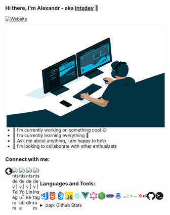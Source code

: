 ### Hi there, I'm Alexandr - aka [intsdev][website] 👋

[![Website](https://img.shields.io/website?label=My%20Portfolio&style=for-the-badge&url=https%3A%2F%2Fintsdev.github.io)](https://intsdev.github.io)

<img align="right" alt="GIF" src="https://github.com/intsdev/intsdev/blob/master/code.gif?raw=true" width="500" height="320" />

- 🔭 I’m currently working on something cool 😉
- 🌱 I’m currently learning everything 🤣
- 💬 Ask me about anything, I am happy to help
- 👯 I’m looking to collaborate with other enthusiasts

### Connect with me:

[<img align="left" alt="intsdev.github.io" width="22px" src="https://raw.githubusercontent.com/iconic/open-iconic/master/svg/globe.svg" />][website]
[<img align="left" alt="intsdev | Telegram" width="22px" src="https://cdn.jsdelivr.net/npm/simple-icons@v3/icons/telegram.svg" />][telegram]
[<img align="left" alt="intsdev | YouTube" width="22px" src="https://cdn.jsdelivr.net/npm/simple-icons@v3/icons/youtube.svg" />][youtube]
[<img align="left" alt="intsdev | LinkedIn" width="22px" src="https://cdn.jsdelivr.net/npm/simple-icons@v3/icons/linkedin.svg" />][linkedin]
[<img align="left" alt="intsdev | Instagram" width="22px" src="https://cdn.jsdelivr.net/npm/simple-icons@v3/icons/instagram.svg" />][instagram]

<br />

### Languages and Tools:

<img align="left" alt="Visual Studio Code" width="26px" src="https://raw.githubusercontent.com/github/explore/80688e429a7d4ef2fca1e82350fe8e3517d3494d/topics/visual-studio-code/visual-studio-code.png" />
<img align="left" alt="HTML5" width="26px" src="https://raw.githubusercontent.com/github/explore/80688e429a7d4ef2fca1e82350fe8e3517d3494d/topics/html/html.png" />
<img align="left" alt="CSS3" width="26px" src="https://raw.githubusercontent.com/github/explore/80688e429a7d4ef2fca1e82350fe8e3517d3494d/topics/css/css.png" />
<img align="left" alt="JavaScript" width="26px" src="https://raw.githubusercontent.com/github/explore/80688e429a7d4ef2fca1e82350fe8e3517d3494d/topics/javascript/javascript.png" />
<img align="left" alt="React" width="26px" src="https://raw.githubusercontent.com/github/explore/80688e429a7d4ef2fca1e82350fe8e3517d3494d/topics/react/react.png" />
<img align="left" alt="Vue.js" width="26px" src="https://raw.githubusercontent.com/github/explore/80688e429a7d4ef2fca1e82350fe8e3517d3494d/topics/vue/vue.png" />
<img align="left" alt="GraphQL" width="26px" src="https://raw.githubusercontent.com/github/explore/80688e429a7d4ef2fca1e82350fe8e3517d3494d/topics/graphql/graphql.png" />
<img align="left" alt="Node.js" width="26px" src="https://raw.githubusercontent.com/github/explore/80688e429a7d4ef2fca1e82350fe8e3517d3494d/topics/nodejs/nodejs.png" />
<img align="left" alt="PHP" width="26px" src="https://raw.githubusercontent.com/github/explore/80688e429a7d4ef2fca1e82350fe8e3517d3494d/topics/php/php.png" />
<img align="left" alt="SQL" width="26px" src="https://raw.githubusercontent.com/github/explore/80688e429a7d4ef2fca1e82350fe8e3517d3494d/topics/sql/sql.png" />
<img align="left" alt="MySQL" width="26px" src="https://raw.githubusercontent.com/github/explore/80688e429a7d4ef2fca1e82350fe8e3517d3494d/topics/mysql/mysql.png" />
<img align="left" alt="MongoDB" width="26px" src="https://raw.githubusercontent.com/github/explore/80688e429a7d4ef2fca1e82350fe8e3517d3494d/topics/mongodb/mongodb.png" />
<img align="left" alt="Git" width="26px" src="https://raw.githubusercontent.com/github/explore/80688e429a7d4ef2fca1e82350fe8e3517d3494d/topics/git/git.png" />
<img align="left" alt="GitHub" width="26px" src="https://raw.githubusercontent.com/github/explore/78df643247d429f6cc873026c0622819ad797942/topics/github/github.png" />
<img align="left" alt="Terminal" width="26px" src="https://raw.githubusercontent.com/github/explore/80688e429a7d4ef2fca1e82350fe8e3517d3494d/topics/terminal/terminal.png" />

<br />
<br />

<details>
  <summary>:zap: Github Stats</summary>

  <img align="left" alt="intsdev's Github Stats" src="https://github-readme-stats.codestackr.vercel.app/api?username=intsdev&show_icons=true&hide_border=true" />

</details>

[website]: https://intsdev.github.io/
[telegram]: https://t.me/intsdev
[youtube]: https://www.youtube.com/channel/UCThJOOhQLedAt6pf_W_Te2g
[instagram]: https://www.instagram.com/intsdev/
[linkedin]: https://www.linkedin.com/in/intsdev
